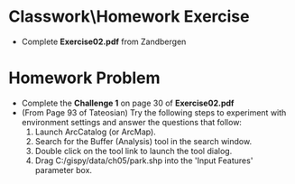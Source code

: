 # Classwork\Homework Exercise
- Complete **Exercise02.pdf** from Zandbergen

# Homework Problem
- Complete the **Challenge 1** on page 30 of **Exercise02.pdf**
- (From Page 93 of Tateosian) Try the following steps to experiment with environment settings and answer the questions that follow:
  1. Launch ArcCatalog (or ArcMap).
  2. Search for the Buffer (Analysis) tool in the search window.
  3. Double click on the tool link to launch the tool dialog.
  4. Drag C:/gispy/data/ch05/park.shp into the 'Input Features' parameter box.
